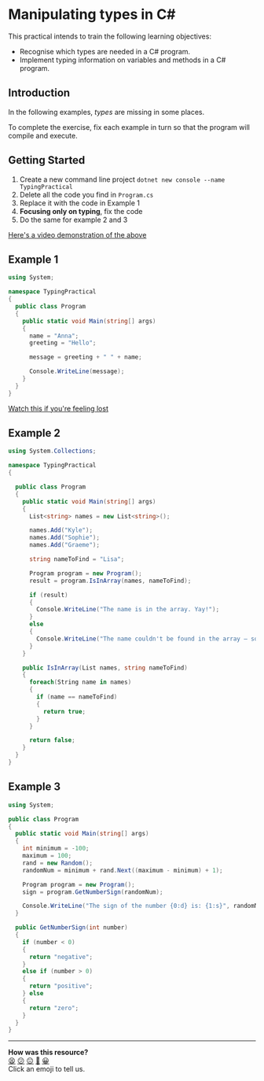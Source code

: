 # Manipulating types in C#

This practical intends to train the following learning objectives:
  * Recognise which types are needed in a C# program.
  * Implement typing information on variables and methods in a C# program.

## Introduction

In the following examples, *types* are missing in some places.

To complete the exercise, fix each example in turn so that the program will compile and execute.

## Getting Started

1. Create a new command line project `dotnet new console --name TypingPractical`
2. Delete all the code you find in `Program.cs`
3. Replace it with the code in Example 1
4. **Focusing only on typing**, fix the code
5. Do the same for example 2 and 3

[Here's a video demonstration of the above](https://youtu.be/1P-_czPOE6w)

## Example 1

```csharp
using System;

namespace TypingPractical
{
  public class Program
  {
    public static void Main(string[] args)
    {
      name = "Anna";
      greeting = "Hello";

      message = greeting + " " + name;

      Console.WriteLine(message);
    }
  }
}
```

[Watch this if you're feeling lost](https://youtu.be/2b3YgZdL0XM)

## Example 2

```csharp
using System.Collections;

namespace TypingPractical
{

  public class Program
  {
    public static void Main(string[] args)
    {
      List<string> names = new List<string>();

      names.Add("Kyle");
      names.Add("Sophie");
      names.Add("Graeme");

      string nameToFind = "Lisa";

      Program program = new Program();
      result = program.IsInArray(names, nameToFind);

      if (result)
      {
        Console.WriteLine("The name is in the array. Yay!");
      }
      else
      {
        Console.WriteLine("The name couldn't be found in the array — sorry...");
      }
    }

    public IsInArray(List names, string nameToFind)
    {
      foreach(String name in names)
      {
        if (name == nameToFind)
        {
          return true;
        }
      }

      return false;
    } 
  }
}
```

## Example 3

```csharp
using System;

public class Program
{
  public static void Main(string[] args)
  {
    int minimum = -100;
    maximum = 100;
    rand = new Random();
    randomNum = minimum + rand.Next((maximum - minimum) + 1);

    Program program = new Program();
    sign = program.GetNumberSign(randomNum);

    Console.WriteLine("The sign of the number {0:d} is: {1:s}", randomNum, sign);
  }

  public GetNumberSign(int number)
  {
    if (number < 0)
    {
      return "negative";
    }
    else if (number > 0)
    {
      return "positive";
    } else
    {
      return "zero";
    }
  }
}
```


<!-- BEGIN GENERATED SECTION DO NOT EDIT -->

---

**How was this resource?**  
[😫](https://airtable.com/shrUJ3t7KLMqVRFKR?prefill_Repository=makersacademy%2Fcsharp-fundamentals&prefill_File=practicals%2Ftyping%2FREADME.md&prefill_Sentiment=😫) [😕](https://airtable.com/shrUJ3t7KLMqVRFKR?prefill_Repository=makersacademy%2Fcsharp-fundamentals&prefill_File=practicals%2Ftyping%2FREADME.md&prefill_Sentiment=😕) [😐](https://airtable.com/shrUJ3t7KLMqVRFKR?prefill_Repository=makersacademy%2Fcsharp-fundamentals&prefill_File=practicals%2Ftyping%2FREADME.md&prefill_Sentiment=😐) [🙂](https://airtable.com/shrUJ3t7KLMqVRFKR?prefill_Repository=makersacademy%2Fcsharp-fundamentals&prefill_File=practicals%2Ftyping%2FREADME.md&prefill_Sentiment=🙂) [😀](https://airtable.com/shrUJ3t7KLMqVRFKR?prefill_Repository=makersacademy%2Fcsharp-fundamentals&prefill_File=practicals%2Ftyping%2FREADME.md&prefill_Sentiment=😀)  
Click an emoji to tell us.

<!-- END GENERATED SECTION DO NOT EDIT -->
